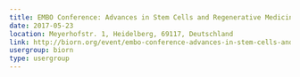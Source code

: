 ```yaml
---
title: EMBO Conference: Advances in Stem Cells and Regenerative Medicine
date: 2017-05-23
location: Meyerhofstr. 1, Heidelberg, 69117, Deutschland
link: http://biorn.org/event/embo-conference-advances-in-stem-cells-and-regenerative-medicine/
usergroup: biorn
type: usergroup
---
```

